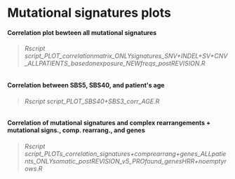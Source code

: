 
# Mutational signatures plots

#### Correlation plot bewteen all mutational signatures
> ###### Rscript script_PLOT_correlationmatrix_ONLYsignatures_SNV+INDEL+SV+CNV_ALLPATIENTS_basedonexposure_NEWfreqs_postREVISION.R
#### Correlation between SBS5, SBS40, and patient's age
> ###### Rscript script_PLOT_SBS40+SBS3_corr_AGE.R
#### Correlation of mutational signatures and complex rearrangements + mutational signs., comp. rearrang., and genes
> ###### Rscript script_PLOTs_correlation_signatures+comprearrang+genes_ALLpatients_ONLYsomatic_postREVISION_v5_PROfound_genesHRR+noemptyrows.R
